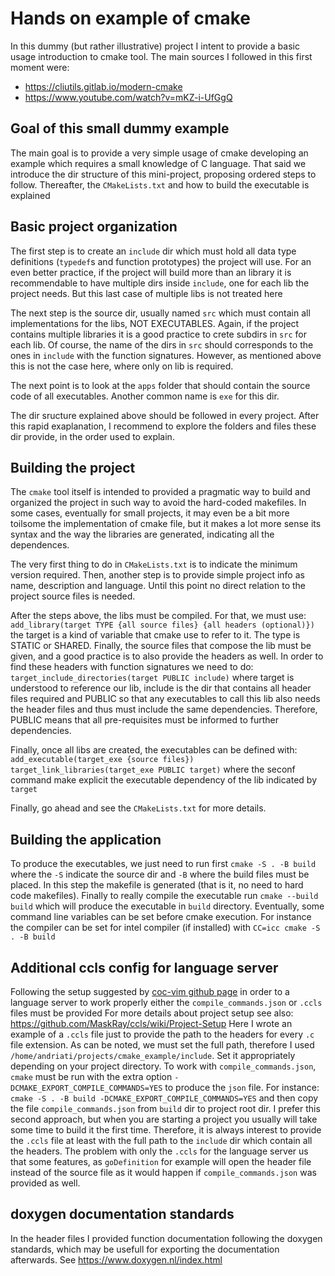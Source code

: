 # Hands on example of cmake

In this dummy (but rather illustrative) project I intent to provide a basic
usage introduction to cmake tool. The main sources I followed in this first
moment were:
* https://cliutils.gitlab.io/modern-cmake
* https://www.youtube.com/watch?v=mKZ-i-UfGgQ

## Goal of this small dummy example

The main goal is to provide a very simple usage of cmake developing an example
which requires a small knowledge of C language. That said we introduce the dir
structure of this mini-project, proposing ordered steps to follow. Thereafter,
the `CMakeLists.txt` and how to build the executable is explained

## Basic project organization

The first step is to create an `include` dir which must hold all data type
definitions (`typedef`s and function prototypes) the project will use. For
an even better practice, if the project will build more than an library it
is recommendable to have multiple dirs inside `include`, one for each lib
the project needs. But this last case of multiple libs is not treated here

The next step is the source dir, usually named `src` which must contain all
implementations for the libs, NOT EXECUTABLES. Again, if the project contains
multiple libraries it is a good practice to crete subdirs in `src` for each
lib. Of course, the name of the dirs in `src` should corresponds to the ones
in `include` with the function signatures. However, as mentioned above this
is not the case here, where only on lib is required.

The next point is to look at the `apps` folder that should contain the source
code of all executables. Another common name is `exe` for this dir.

The dir sructure explained above should be followed in every project. After
this rapid exaplanation, I recommend to explore the folders and files these
dir provide, in the order used to explain.

## Building the project

The `cmake` tool itself is intended to provided a pragmatic way to build and
organized the project in such way to avoid the hard-coded makefiles. In some
cases, eventually for small projects, it may even be a bit more toilsome the
implementation of cmake file, but it makes a lot more sense its syntax and
the way the libraries are generated, indicating all the dependences.

The very first thing to do in `CMakeLists.txt` is to indicate the minimum
version required. Then, another step is to provide simple project info as
name, description and language. Until this point no direct relation to the
project source files is needed.

After the steps above, the libs must be compiled. For that, we must use:
`add_library(target TYPE {all source files} {all headers (optional)})`
the target is a kind of variable that cmake use to refer to it. The type
is STATIC or SHARED. Finally, the source files that compose the lib must
be given, and a good practice is to also provide the headers as well. In
order to find these headers with function signatures we need to do:
`target_include_directories(target PUBLIC include)`
where target is understood to reference our lib, include is the dir that
contains all header files required and PUBLIC so that any executables to
call this lib also needs the header files and thus must include the same
dependencies. Therefore, PUBLIC means that all pre-requisites must be
informed to further dependencies.

Finally, once all libs are created, the executables can be defined with:
`add_executable(target_exe {source files})`
`target_link_libraries(target_exe PUBLIC target)`
where the seconf command make explicit the executable dependency of the
lib indicated by `target`

Finally, go ahead and see the `CMakeLists.txt` for more details.

## Building the application

To produce the executables, we just need to run first
`cmake -S . -B build`
where the `-S` indicate the source dir and `-B` where the
build files must be placed. In this step the makefile is
generated (that is it, no need to hard code makefiles).
Finally to really compile the executable run
`cmake --build build`
which will produce the executable in `build` directory.
Eventually, some command line variables can be set before
cmake execution. For instance the compiler can be set
for intel compiler (if installed) with
`CC=icc cmake -S . -B build`

## Additional ccls config for language server

Following the setup suggested by [coc-vim github page](https://github.com/neoclide/coc.nvim/wiki/Language-servers#ccobjective-c)
in order to a language server to work properly either the
`compile_commands.json` or `.ccls` files must be provided
For more details about project setup see also:
https://github.com/MaskRay/ccls/wiki/Project-Setup
Here I wrote an example of a `.ccls` file just to provide
the path to the headers for every `.c` file extension. As
can be noted, we must set the full path, therefore I used
`/home/andriati/projects/cmake_example/include`. Set it
appropriately depending on your project directory.
To work with `compile_commands.json`, `cmake` must be run
with the extra option `-DCMAKE_EXPORT_COMPILE_COMMANDS=YES`
to produce the `json` file. For instance:
`cmake -S . -B build -DCMAKE_EXPORT_COMPILE_COMMANDS=YES`
and then copy the file `compile_commands.json` from `build`
dir to project root dir. I prefer this second approach, but
when you are starting a project you usually will take some
time to build it the first time. Therefore, it is always
interest to provide the `.ccls` file at least with the full
path to the `include` dir which contain all the headers.
The problem with only the `.ccls` for the language server
us that some features, as `goDefinition` for example will
open the header file instead of the source file as it would
happen if `compile_commands.json` was provided as well.

## doxygen documentation standards

In the header files I provided function documentation following the doxygen
standards, which may be usefull for exporting the documentation afterwards.
See https://www.doxygen.nl/index.html
